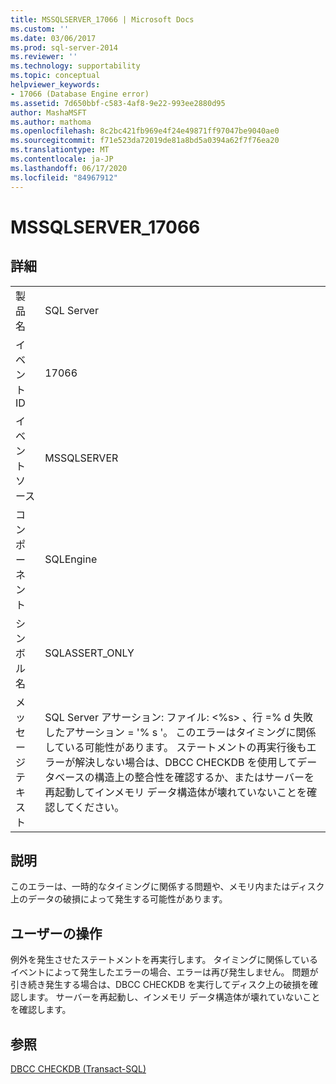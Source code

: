 ```yaml
---
title: MSSQLSERVER_17066 | Microsoft Docs
ms.custom: ''
ms.date: 03/06/2017
ms.prod: sql-server-2014
ms.reviewer: ''
ms.technology: supportability
ms.topic: conceptual
helpviewer_keywords:
- 17066 (Database Engine error)
ms.assetid: 7d650bbf-c583-4af8-9e22-993ee2880d95
author: MashaMSFT
ms.author: mathoma
ms.openlocfilehash: 8c2bc421fb969e4f24e49871ff97047be9040ae0
ms.sourcegitcommit: f71e523da72019de81a8bd5a0394a62f7f76ea20
ms.translationtype: MT
ms.contentlocale: ja-JP
ms.lasthandoff: 06/17/2020
ms.locfileid: "84967912"
---
```

# <a name="mssqlserver_17066"></a>MSSQLSERVER_17066
    
## <a name="details"></a>詳細  
  
|||  
|-|-|  
|製品名|SQL Server|  
|イベント ID|17066|  
|イベント ソース|MSSQLSERVER|  
|コンポーネント|SQLEngine|  
|シンボル名|SQLASSERT_ONLY|  
|メッセージ テキスト|SQL Server アサーション: ファイル: \<%s> 、行 =% d 失敗したアサーション = '% s '。 このエラーはタイミングに関係している可能性があります。 ステートメントの再実行後もエラーが解決しない場合は、DBCC CHECKDB を使用してデータベースの構造上の整合性を確認するか、またはサーバーを再起動してインメモリ データ構造体が壊れていないことを確認してください。|  
  
## <a name="explanation"></a>説明  
 このエラーは、一時的なタイミングに関係する問題や、メモリ内またはディスク上のデータの破損によって発生する可能性があります。  
  
## <a name="user-action"></a>ユーザーの操作  
 例外を発生させたステートメントを再実行します。 タイミングに関係しているイベントによって発生したエラーの場合、エラーは再び発生しません。 問題が引き続き発生する場合は、DBCC CHECKDB を実行してディスク上の破損を確認します。 サーバーを再起動し、インメモリ データ構造体が壊れていないことを確認します。  
  
## <a name="see-also"></a>参照  
 [DBCC CHECKDB &#40;Transact-SQL&#41;](/sql/t-sql/database-console-commands/dbcc-checkdb-transact-sql)  
  
  
